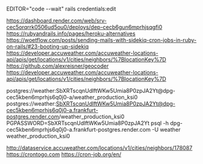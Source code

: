 <!-- 1 – Get user location from ip address and show that as a default result when page first opens. (gem geocode) -->

<!-- 2 – Add a subscribe field to the bottom of the screen (email). -->
 
<!-- 3 – Add subscribed users to database. -->

<!-- 4 – Use rails cron jobs to send a daily scheduled daily weather report to that email . -->

<!-- 5 -  You can refer to here for your starting point to how to implement cron jobs: https://woetflow.com/posts/sending-mails-with-sidekiq-cron-jobs-in-ruby-on-rails/ -->

<!-- verify fields in model -->

<!-- don't show the new search in last ten searches -->

<!-- 1 -  add error message when email is not valid, check for uniquness -->

<!-- 2 - put a condition to show city if doenst exist show country -->

<!-- install redis -->

<!-- credentials -->
EDITOR="code --wait" rails credentials:edit

<!-- useful links: -->
https://dashboard.render.com/web/srv-cec5orqrrk0506ud5ou0/deploys/dep-cecb6gun6mprhjsqgfi0
https://rubyandrails.info/pages/heroku-alternatives
https://woetflow.com/posts/sending-mails-with-sidekiq-cron-jobs-in-ruby-on-rails/#23-booting-up-sidekiq
https://developer.accuweather.com/accuweather-locations-api/apis/get/locations/v1/cities/neighbors/%7BlocationKey%7D
https://github.com/alexreisner/geocoder
https://developer.accuweather.com/accuweather-locations-api/apis/get/locations/v1/cities/neighbors/%7BlocationKey%7D

<!-- db: -->
postgres://weather:SbXRTscqnUdlftWKw5Umia8P0zpJA2Yt@dpg-cec5kben6mprhjs6q0j0-a/weather_production_ksi0
postgres://weather:SbXRTscqnUdlftWKw5Umia8P0zpJA2Yt@dpg-cec5kben6mprhjs6q0j0-a.frankfurt-postgres.render.com/weather_production_ksi0
PGPASSWORD=SbXRTscqnUdlftWKw5Umia8P0zpJA2Yt psql -h dpg-cec5kben6mprhjs6q0j0-a.frankfurt-postgres.render.com -U weather weather_production_ksi0

<!------------------------------------------------>
http://dataservice.accuweather.com/locations/v1/cities/neighbors/178087
https://crontogo.com
https://cron-job.org/en/